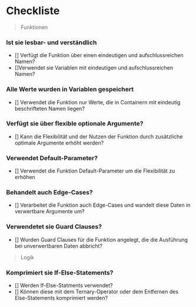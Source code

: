 <!-- prettier-ignore-start -->
# Checkliste
> Funktionen
### Ist sie lesbar- und verständlich
- [] Verfügt die Funktion über einen eindeutigen und aufschlussreichen Namen?
- []Verwendet sie Variablen mit eindeutigen und aufschlussreichen Namen?

### Alle Werte wurden in Variablen gespeichert
- [] Verwendet die Funktion nur Werte, die in Containern mit eindeutig beschrifteten Namen liegen?

### Verfügt sie über flexible optionale Argumente?
- [] Kann die Flexibilität und der Nutzen der Funktion durch zusätzliche optimale Argumente erhöht werden?

### Verwendet Default-Parameter?
- [] Verwendet die Funktion Default-Parameter um die Flexibilität zu erhöhen

### Behandelt auch Edge-Cases?
- [] Verarbeitet die Funktion auch Edge-Cases und wandelt diese Daten in verwertbare Argumente um?

### Verwendetet sie Guard Clauses?
- [] Wurden Guard Clauses für die Funktion angelegt, die die Ausführung bei unverwertbaren Daten abbricht?
  
> Logik
### Komprimiert sie If-Else-Statements?
- [] Werden If-Else-Statments verwendet?
- [] Können diese mit dem Ternary-Operator oder dem Entfernen des Else-Statements komprimiert werden?

<!-- prettier-ignore-end -->